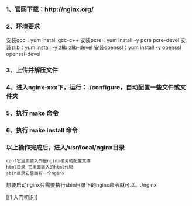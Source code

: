 ### 1、官网下载：http://nginx.org/
### 2、环境要求
安装gcc：yum install gcc-c++
安装pcre：yum install -y pcre pcre-devel
安装zlib：yum install -y zlib zlib-devel
安装openssl：yum install -y openssl openssl-devel

### 3、上传并解压文件
### 4、进入nginx-xxx下，运行：./configure，自动配置一些文件或文件夹
### 5、执行 make 命令
### 6、执行 make install 命令

### 以上操作完成后，进入/usr/local/nginx目录
    conf它里面装入的是nginx相关的配置文件
    html目录 它里面装入的html代码
    sbin目录它里面有一个nginx
想要启动nginx只需要执行sbin目录下的nginx命令就可以。./nginx

[[1 入门初识]]